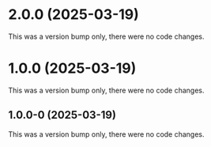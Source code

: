 # 2.0.0 (2025-03-19)

This was a version bump only, there were no code changes.

# 1.0.0 (2025-03-19)

This was a version bump only, there were no code changes.

## 1.0.0-0 (2025-03-19)

This was a version bump only, there were no code changes.